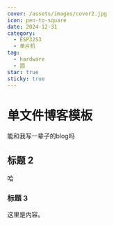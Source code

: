 ```yaml
---
cover: /assets/images/cover2.jpg
icon: pen-to-square
date: 2024-12-31
category:
  - ESP32S3
  - 单片机
tag:
  - hardware
  - 圆
star: true
sticky: true
---
```


# 单文件博客模板

能和我写一辈子的blog吗

## 标题 2

哈

### 标题 3

这里是内容。
